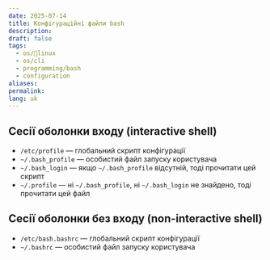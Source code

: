 ```yaml
---
date: 2025-07-14
title: Конфігураційні файли bash
description: 
draft: false
tags:
  - os/🐧linux
  - os/cli
  - programming/bash
  - configuration
aliases: 
permalink: 
lang: uk
---
```



## Сесії оболонки входу (interactive shell)

- `/etc/profile` — глобальний скрипт конфігурації
- `~/.bash_profile` — особистий файл запуску користувача
- `~/.bash_login` — якщо `~/.bash_profile` відсутній, тоді прочитати цей скрипт
- `~/.profile` — ні `~/.bash_profile`, ні `~/.bash_login` не знайдено, тоді прочитати цей файл

## Сесії оболонки без входу (non-interactive shell)

- `/etc/bash.bashrc` — глобальний скрипт конфігурації
- `~/.bashrc` — особистий файл запуску користувача
